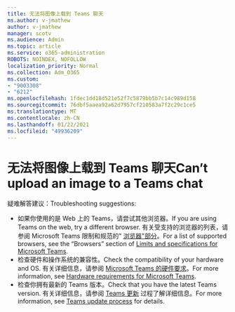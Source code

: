 ```yaml
---
title: 无法将图像上载到 Teams 聊天
ms.author: v-jmathew
author: v-jmathew
manager: scotv
ms.audience: Admin
ms.topic: article
ms.service: o365-administration
ROBOTS: NOINDEX, NOFOLLOW
localization_priority: Normal
ms.collection: Adm_O365
ms.custom:
- "9003308"
- "6212"
ms.openlocfilehash: 1fdec1dd18d521e52f7c5879bb5b7c14c989d158
ms.sourcegitcommit: 76dbf5aaea92a62d7957cf210583a7f2c29c1ce5
ms.translationtype: MT
ms.contentlocale: zh-CN
ms.lasthandoff: 01/22/2021
ms.locfileid: "49936209"
---
```

# <a name="cant-upload-an-image-to-a-teams-chat"></a><span data-ttu-id="d4123-102">无法将图像上载到 Teams 聊天</span><span class="sxs-lookup"><span data-stu-id="d4123-102">Can’t upload an image to a Teams chat</span></span>

<span data-ttu-id="d4123-103">疑难解答建议：</span><span class="sxs-lookup"><span data-stu-id="d4123-103">Troubleshooting suggestions:</span></span>

- <span data-ttu-id="d4123-104">如果你使用的是 Web 上的 Teams，请尝试其他浏览器。</span><span class="sxs-lookup"><span data-stu-id="d4123-104">If you are using Teams on the web, try a different browser.</span></span> <span data-ttu-id="d4123-105">有关受支持的浏览器的列表，请参阅 Microsoft Teams 限制和规范的" [浏览器"部分](https://docs.microsoft.com/microsoftteams/limits-specifications-teams)。</span><span class="sxs-lookup"><span data-stu-id="d4123-105">For a list of supported browsers, see the “Browsers” section of [Limits and specifications for Microsoft Teams](https://docs.microsoft.com/microsoftteams/limits-specifications-teams).</span></span>
- <span data-ttu-id="d4123-106">检查硬件和操作系统的兼容性。</span><span class="sxs-lookup"><span data-stu-id="d4123-106">Check the compatibility of your hardware and OS.</span></span> <span data-ttu-id="d4123-107">有关详细信息，请参阅 [Microsoft Teams 的硬件要求](https://docs.microsoft.com/microsoftteams/hardware-requirements-for-the-teams-app)。</span><span class="sxs-lookup"><span data-stu-id="d4123-107">For more information, see [Hardware requirements for Microsoft Teams](https://docs.microsoft.com/microsoftteams/hardware-requirements-for-the-teams-app).</span></span>
- <span data-ttu-id="d4123-108">检查你拥有最新的 Teams 版本。</span><span class="sxs-lookup"><span data-stu-id="d4123-108">Check that you have the latest Teams version.</span></span> <span data-ttu-id="d4123-109">有关详细信息，请参阅 [Teams 更新](https://docs.microsoft.com/microsoftteams/teams-client-update) 过程了解详细信息。</span><span class="sxs-lookup"><span data-stu-id="d4123-109">For more information, see [Teams update process](https://docs.microsoft.com/microsoftteams/teams-client-update) for details.</span></span>
